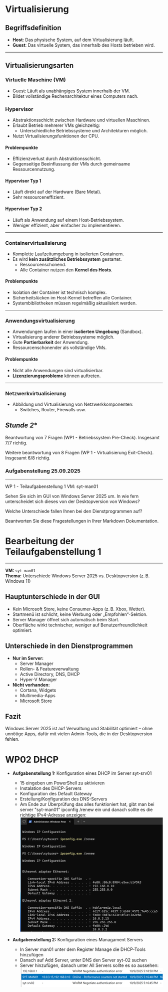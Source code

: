 # Virtualisierung

## Begriffsdefinition

- **Host**: Das physische System, auf dem Virtualisierung läuft.
- **Guest**: Das virtuelle System, das innerhalb des Hosts betrieben wird.

---

## Virtualisierungsarten

### Virtuelle Maschine (VM)

- Guest: Läuft als unabhängiges System innerhalb der VM.
- Bildet vollständige Rechenarchitektur eines Computers nach.

### Hypervisor

- Abstraktionsschicht zwischen Hardware und virtuellen Maschinen.
- Erlaubt Betrieb mehrerer VMs gleichzeitig:
  - Unterschiedliche Betriebssysteme und Architekturen möglich.
- Nutzt Virtualisierungsfunktionen der CPU.

#### Problempunkte

- Effizienzverlust durch Abstraktionsschicht.
- Gegenseitige Beeinflussung der VMs durch gemeinsame Ressourcennutzung.

#### Hypervisor Typ 1

- Läuft direkt auf der Hardware (Bare Metal).
- Sehr ressourceneffizient.

#### Hypervisor Typ 2

- Läuft als Anwendung auf einem Host-Betriebssystem.
- Weniger effizient, aber einfacher zu implementieren.

---

### Containervirtualisierung

- Komplette Laufzeitumgebung in isolierten Containern.
- Es wird **kein zusätzliches Betriebssystem** gestartet.
  - Ressourcenschonend.
  - Alle Container nutzen den **Kernel des Hosts**.

#### Problempunkte

- Isolation der Container ist technisch komplex.
- Sicherheitslücken im Host-Kernel betreffen alle Container.
- Systembibliotheken müssen regelmäßig aktualisiert werden.

---

### Anwendungsvirtualisierung

- Anwendungen laufen in einer **isolierten Umgebung** (Sandbox).
- Virtualisierung anderer Betriebssysteme möglich.
- Gute **Portierbarkeit** der Anwendung.
- Ressourcenschonender als vollständige VMs.

#### Problempunkte

- Nicht alle Anwendungen sind virtualisierbar.
- **Lizenzierungsprobleme** können auftreten.

---

### Netzwerkvirtualisierung

- Abbildung und Virtualisierung von Netzwerkkomponenten:
  - Switches, Router, Firewalls usw.

*Stunde 2**
---
 
Beantwortung von 7 Fragen (WP1 - Betriebssystem Pre-Check). Insgesamt 7/7 richtig.
 
Weitere beantwortung von 8 Fragen (WP 1 - Virtualisierung Exit-Check). Insgesamt 6/8 richtig.
 
 
### Aufgabenstellung 25.09.2025
---
WP 1 - Teilaufgabenstellung 1
VM: syt-man01
 
Sehen Sie sich im GUI von Windows Server 2025 um. In wie fern unterscheidet sich dieses von der Desktopversion von Windows?
 
Welche Unterschiede fallen Ihnen bei den Dienstprogrammen auf?
 
Beantworten Sie diese Fragestellungen in Ihrer Markdown Dokumentation.
 
 
# Bearbeitung der Teilaufgabenstellung 1
---
 
**VM:** `syt-man01`  
**Thema:** Unterschiede Windows Server 2025 vs. Desktopversion (z. B. Windows 11)
 
## Hauptunterschiede in der GUI
- Kein Microsoft Store, keine Consumer-Apps (z. B. Xbox, Wetter).
- Startmenü ist schlicht, keine Werbung oder „Empfohlen“-Sektion.
- Server Manager öffnet sich automatisch beim Start.
- Oberfläche wirkt technischer, weniger auf Benutzerfreundlichkeit optimiert.
 
## Unterschiede in den Dienstprogrammen
- **Nur im Server:**  
  - Server Manager  
  - Rollen- & Featureverwaltung  
  - Active Directory, DNS, DHCP  
  - Hyper-V Manager  
- **Nicht vorhanden:**  
  - Cortana, Widgets  
  - Multimedia-Apps  
  - Microsoft Store
 
## Fazit
Windows Server 2025 ist auf Verwaltung und Stabilität optimiert – ohne unnötige Apps, dafür mit vielen Admin-Tools, die in der Desktopversion fehlen.

# WP02 DHCP

- **Aufgabenstellung 1:** Konfiguration eines DHCP im Server syt-srv01
  - 15 eingeben um PowerShell zu aktivieren
  - Instalation des DHCP-Servers
  - Konfiguration des Default Gateway
  - Erstellung/Konfiguration des DNS-Servers
  - Am Ende zur Überprüfung das alles funktioniert hat, gibt man bei server "syt-man01" ipconfig /renew ein und danach sollte es die richtige IPv4-Adresse anzeigen:![alt text](grafik.png)

- **Aufgabenstellung 2:** Konfiguration eines Managament Servers
  - In Server man01 unter dem Register Manage die DHCP-Tools hinzufügen
  - Danach auf Add Server, unter DNS den Server syt-02 suchen
  - Server hinzufügen, danach unter All Servers sollte es so aussehen:
  ![alt text](grafik-1.png)
